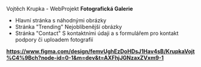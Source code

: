 Vojtěch Krupka - WebProjekt
**Fotografická Galerie**
- Hlavní stránka s náhodnými obrázky
- Stránka "Trending" Nejoblíbenější obrázky
- Stránka "Contact" S kontaktními údaji a s formulářem pro kontakt podpory či uploadem fotografií
 
**https://www.figma.com/design/femvUghEzDoHDsJ1Hav4sB/KrupkaVojt%C4%9Bch?node-id=0-1&m=dev&t=AXFhjJGNzaxZVxm9-1**
